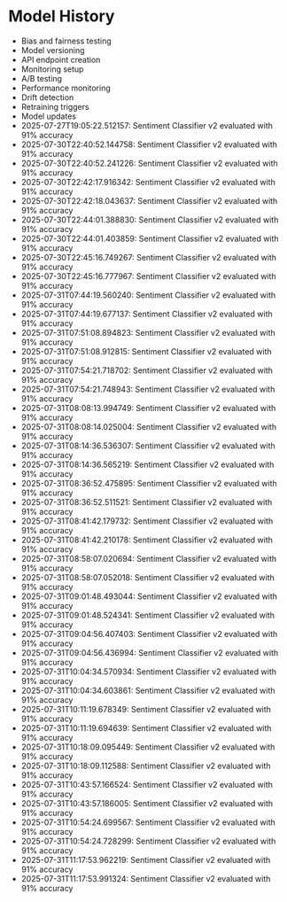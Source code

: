 # Model History

- Bias and fairness testing
- Model versioning
- API endpoint creation
- Monitoring setup
- A/B testing
- Performance monitoring
- Drift detection
- Retraining triggers
- Model updates
- 2025-07-27T19:05:22.512157: Sentiment Classifier v2 evaluated with 91% accuracy
- 2025-07-30T22:40:52.144758: Sentiment Classifier v2 evaluated with 91% accuracy
- 2025-07-30T22:40:52.241226: Sentiment Classifier v2 evaluated with 91% accuracy
- 2025-07-30T22:42:17.916342: Sentiment Classifier v2 evaluated with 91% accuracy
- 2025-07-30T22:42:18.043637: Sentiment Classifier v2 evaluated with 91% accuracy
- 2025-07-30T22:44:01.388830: Sentiment Classifier v2 evaluated with 91% accuracy
- 2025-07-30T22:44:01.403859: Sentiment Classifier v2 evaluated with 91% accuracy
- 2025-07-30T22:45:16.749267: Sentiment Classifier v2 evaluated with 91% accuracy
- 2025-07-30T22:45:16.777967: Sentiment Classifier v2 evaluated with 91% accuracy
- 2025-07-31T07:44:19.560240: Sentiment Classifier v2 evaluated with 91% accuracy
- 2025-07-31T07:44:19.677137: Sentiment Classifier v2 evaluated with 91% accuracy
- 2025-07-31T07:51:08.894823: Sentiment Classifier v2 evaluated with 91% accuracy
- 2025-07-31T07:51:08.912815: Sentiment Classifier v2 evaluated with 91% accuracy
- 2025-07-31T07:54:21.718702: Sentiment Classifier v2 evaluated with 91% accuracy
- 2025-07-31T07:54:21.748943: Sentiment Classifier v2 evaluated with 91% accuracy
- 2025-07-31T08:08:13.994749: Sentiment Classifier v2 evaluated with 91% accuracy
- 2025-07-31T08:08:14.025004: Sentiment Classifier v2 evaluated with 91% accuracy
- 2025-07-31T08:14:36.536307: Sentiment Classifier v2 evaluated with 91% accuracy
- 2025-07-31T08:14:36.565219: Sentiment Classifier v2 evaluated with 91% accuracy
- 2025-07-31T08:36:52.475895: Sentiment Classifier v2 evaluated with 91% accuracy
- 2025-07-31T08:36:52.511521: Sentiment Classifier v2 evaluated with 91% accuracy
- 2025-07-31T08:41:42.179732: Sentiment Classifier v2 evaluated with 91% accuracy
- 2025-07-31T08:41:42.210178: Sentiment Classifier v2 evaluated with 91% accuracy
- 2025-07-31T08:58:07.020694: Sentiment Classifier v2 evaluated with 91% accuracy
- 2025-07-31T08:58:07.052018: Sentiment Classifier v2 evaluated with 91% accuracy
- 2025-07-31T09:01:48.493044: Sentiment Classifier v2 evaluated with 91% accuracy
- 2025-07-31T09:01:48.524341: Sentiment Classifier v2 evaluated with 91% accuracy
- 2025-07-31T09:04:56.407403: Sentiment Classifier v2 evaluated with 91% accuracy
- 2025-07-31T09:04:56.436994: Sentiment Classifier v2 evaluated with 91% accuracy
- 2025-07-31T10:04:34.570934: Sentiment Classifier v2 evaluated with 91% accuracy
- 2025-07-31T10:04:34.603861: Sentiment Classifier v2 evaluated with 91% accuracy
- 2025-07-31T10:11:19.678349: Sentiment Classifier v2 evaluated with 91% accuracy
- 2025-07-31T10:11:19.694639: Sentiment Classifier v2 evaluated with 91% accuracy
- 2025-07-31T10:18:09.095449: Sentiment Classifier v2 evaluated with 91% accuracy
- 2025-07-31T10:18:09.112588: Sentiment Classifier v2 evaluated with 91% accuracy
- 2025-07-31T10:43:57.166524: Sentiment Classifier v2 evaluated with 91% accuracy
- 2025-07-31T10:43:57.186005: Sentiment Classifier v2 evaluated with 91% accuracy
- 2025-07-31T10:54:24.699567: Sentiment Classifier v2 evaluated with 91% accuracy
- 2025-07-31T10:54:24.728299: Sentiment Classifier v2 evaluated with 91% accuracy
- 2025-07-31T11:17:53.962219: Sentiment Classifier v2 evaluated with 91% accuracy
- 2025-07-31T11:17:53.991324: Sentiment Classifier v2 evaluated with 91% accuracy

